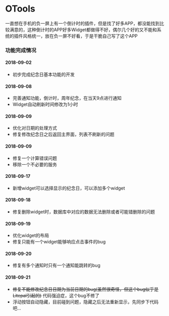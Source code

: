 # OTools

一直想在手机的负一屏上有一个倒计时的插件，但是找了好多APP，都没能找到比较满意的，这种倒计时的APP好多Widget都做得不好，偶尔几个好的又不能和系统的插件风格统一，放在负一屏不好看，于是干脆自己写了这个APP

### 功能完成情况

#### 2018-09-02
- 初步完成纪念日基本功能的开发

#### 2018-09-08
- 完善通知功能，倒计时，周年纪念，在当天9点进行通知
- Widget自动刷新时间修改为1小时

#### 2018-09-09
- 优化对日期的处理方式
- 修复修改纪念日之后返回主界面，列表不刷新的问题

#### 2018-09-09
- 修复一个计算错误问题
- 移除一个不必要的服务

#### 2018-09-17
- 新增widget可以选择显示的纪念日，可以添加多个widget

#### 2018-09-18
- 修复删除widget时，数据库中对应的数据无法删除或者可能错删除的问题

#### 2018-09-19
- 优化widget的布局
- 修复只能有一个widget能够响应点击事件的bug

#### 2018-09-20
- 修复有多个通知时只有一个通知能跳转的bug

#### 2018-09-21
- ~~修复不能修改纪念日日期为当前日期的bug(虽然很奇怪，但这个bug似乎是Litepal引起的)~~ 代码强迫症，这个bug不修了
- 浮动按钮自动隐藏，目前碰到问题，隐藏之后无法重新显示，先同步下代码吧...